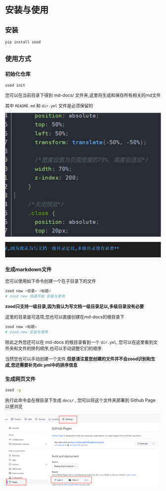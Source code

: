 # 安装与使用

## 安装

```bash
pip install zood
```

## 使用方式

### 初始化仓库

```bash
zood init
```

您可以在当前目录下得到 md-docs/ 文件夹,这里将生成和保存所有相关的md文件

其中 `README.md` 和 `dir.yml` 文件是必须保留的

![20230102224403](https://raw.githubusercontent.com/learner-lu/picbed/master/20230102224403.png)

![20230102224425](https://raw.githubusercontent.com/learner-lu/picbed/master/20230102224425.png)

### 生成markdown文件

您可以使用如下命令创建一个在子目录下的文件

```bash
zood new <目录> <标题>
# zood new 快速开始 安装与使用
```

**zood只支持一级目录,因为我认为写文档一级目录足以,多级目录没有必要**

这里的目录是可选项,您也可以直接创建在md-docs的根目录下

```bash
zood new <标题>
# zood new 安装与使用
```

除此之外您还可以在 md-docs 的根目录看到一个 `dir.yml`, 您可以在这里看到文件夹和文件的排列顺序,也可以手动调整它们的顺序

当然您也可以手动创建一个文件,**但是请注意您创建的文件并不会zood识别和生成,您还需要补充dir.yml中的排序信息**

### 生成网页文件

```bash
zood -g
```

执行此命令会在根目录下生成 `docs/` , 您可以将这个文件夹部署到 Github Page 以便浏览

![20221230222949](https://raw.githubusercontent.com/learner-lu/picbed/master/20221230222949.png)

